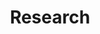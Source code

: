 ---
title: Research
type: landing

sections:
  - block: markdown
    content:
      title: ""
      text: ""
    design:
      spacing:
        padding: ["20px", "0", "0", "0"]

  - block: portfolio
    content:
      title: Perception-Aware Planning
      filters:
        folders:
          - project
        categories:
          - Perception-Aware
        exclude_categories:
          - User-Planning
      # Default filter index (e.g. 0 corresponds to the first `filter_button` instance below).
      default_button_index: 0
      
    design:
      # Choose how many columns the section has. Valid values: '1' or '2'.
      columns: '1'
      view: showcase
      # For Showcase view, flip alternate rows?
      flip_alt_rows: false

  - block: portfolio
    content:
      title: User Planning with User Preferences
      filters:
        folders:
          - project
        categories:
          - User-Planning
        exclude_categories:
          - Perception-Aware
    design:
      columns: '1'
      view: showcase
      spacing:
        padding: ["100px", "0", "0", "0"]
---